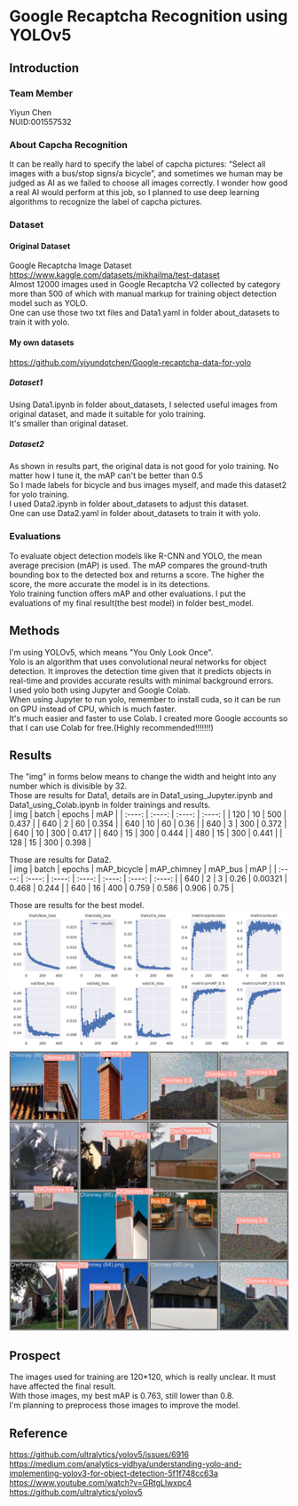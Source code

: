# Google Recaptcha Recognition using YOLOv5

## Introduction

### Team Member
Yiyun Chen   
NUID:001557532  

### About Capcha Recognition
It can be really hard to specify the label of capcha pictures: “Select all images with a bus/stop signs/a bicycle”, and sometimes we human may be judged as AI as we failed to choose all images correctly. I wonder how good a real AI would perform at this job, so I planned to use deep learning algorithms to recognize the label of capcha pictures.

### Dataset
#### Original Dataset
Google Recaptcha Image Dataset  
https://www.kaggle.com/datasets/mikhailma/test-dataset  
Almost 12000 images used in Google Recaptcha V2 collected by category more than 500 of which with manual markup for training object detection model such as YOLO.  
One can use those two txt files and Data1.yaml in folder about_datasets to train it with yolo.  
#### My own datasets
https://github.com/yiyundotchen/Google-recaptcha-data-for-yolo  
##### Dataset1
Using Data1.ipynb in folder about_datasets, I selected useful images from original dataset, and made it suitable for yolo training.  
It's smaller than original dataset.  
##### Dataset2
As shown in results part, the original data is not good for yolo training. No matter how I tune it, the mAP can't be better than 0.5  
So I made labels for bicycle and bus images myself, and made this dataset2 for yolo training.  
I used Data2.ipynb in folder about_datasets to adjust this dataset.  
One can use Data2.yaml in folder about_datasets to train it with yolo.  

### Evaluations
To evaluate object detection models like R-CNN and YOLO, the mean average precision (mAP) is used. The mAP compares the ground-truth bounding box to the detected box and returns a score. The higher the score, the more accurate the model is in its detections.  
Yolo training function offers mAP and other evaluations. I put the evaluations of my final result(the best model) in folder best_model.  


## Methods
I'm using YOLOv5, which means "You Only Look Once".  
Yolo is an algorithm that uses convolutional neural networks for object detection. It improves the detection time given that it predicts objects in real-time and provides accurate results with minimal background errors.  
I used yolo both using Jupyter and Google Colab.   
When using Jupyter to run yolo, remember to install cuda, so it can be run on GPU instead of CPU, which is much faster.  
It's much easier and faster to use Colab. I created more Google accounts so that I can use Colab for free.(Highly recommended!!!!!!!)  

## Results
The "img" in forms below means to change the width and height into any number which is divisible by 32.  
Those are results for Data1, details are in Data1_using_Jupyter.ipynb and Data1_using_Colab.ipynb in folder trainings and results.  
|  img   | batch  |  epochs  |  mAP  |
|  :----:  | :----:  | :----:  | :----:  |
| 120 | 10 | 500 | 0.437 |
| 640 | 2 | 60 | 0.354 |
| 640 | 10 | 60 | 0.36 |
| 640 | 3 | 300 | 0.372 |
| 640 | 10 | 300 | 0.417 |
| 640 | 15 | 300 | 0.444 |
| 480 | 15 | 300 | 0.441 |
| 128 | 15 | 300 | 0.398 |

Those are results for Data2.  
|  img   | batch  |  epochs  |  mAP_bicycle  |  mAP_chimney  |  mAP_bus  |  mAP  |
|  :----:  | :----:  | :----:  | :----:  | :----:  | :----:  | :----:  |
| 640 | 2 | 3 | 0.26 | 0.00321 | 0.468 | 0.244 |
| 640 | 16 | 400 | 0.759 | 0.586 | 0.906 | 0.75 |

Those are results for the best model.  
![image](https://github.com/aiskunks/Skunks_Skool/blob/main/CSYE_7370/Final%20Project/Google_Recaptcha_Recognition-YOLOv5/best_model/results.png)  
![image](https://github.com/aiskunks/Skunks_Skool/blob/main/CSYE_7370/Final%20Project/Google_Recaptcha_Recognition-YOLOv5/best_model/val_batch1_pred.jpg)  

## Prospect
The images used for training are 120*120, which is really unclear. It must have affected the final result.  
With those images, my best mAP is 0.763, still lower than 0.8.  
I'm planning to preprocess those images to improve the model.  


## Reference

https://github.com/ultralytics/yolov5/issues/6916  
https://medium.com/analytics-vidhya/understanding-yolo-and-implementing-yolov3-for-object-detection-5f1f748cc63a  
https://www.youtube.com/watch?v=GRtgLlwxpc4  
https://github.com/ultralytics/yolov5  

